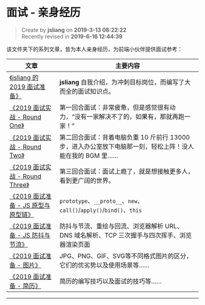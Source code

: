 面试 - 亲身经历
===

> Create by **jsliang** on **2019-3-13 08:22:22**  
> Recently revised in **2019-6-16 12:44:39**

该文件夹下的系列文章，皆为本人亲身经历，为前端小伙伴提供面试参考：

| 文章 | 主要内容 |
| --- | --- |
| [《jsliang 的 2019 面试准备》](./2019-interview-preparation.md)  | **jsliang** 自我介绍，为冲刺目标岗位，而编写了大而全的面试知识点。 |
| [《2019 面试实战 - Round One》](./2019-practical-round-one.md)  | 第一回合面试：非常疲惫，但是感觉很有动力，“没有一家解决不了的，如果有，那就再跑一家！” |
| [《2019 面试实战 - Round Two》](./2019-practical-round-two.md)  | 第二回合面试：背着电脑负重 10 斤前行 13000 步，进入办公室放下电脑那一刻，轻松上阵！没人能在我的 BGM 里…… |
| [《2019 面试实战 - Round Three》](./2019-practical-round-three.md)  | 第三回合面试：面试上瘾了，就是想接触更多人，看到更广阔的世界。 |
| [《2019 面试准备 - JS 原型与原型链》](./JavaScript-原型与原型链.md)  | `prototype`、`__proto__`、`new`、`call()`/`apply()`/`bind()`、`this` |
| [《2019 面试准备 - JS 防抖与节流》](./JavaScript-防抖与节流.md)  | 防抖与节流、重绘与回流、浏览器解析 URL、DNS 域名解析、TCP 三次握手与四次挥手、浏览器渲染页面 |
| [《2019 面试准备 - 图片》](./other-图片.md)  | JPG、PNG、GIF、SVG等不同格式图片的区分，它们的优劣势以及使用场景等…… |
| [《2019 面试准备 - 简历》](./other-简历.md)  | 简历的编写技巧以及面试的技巧等…… |

---


